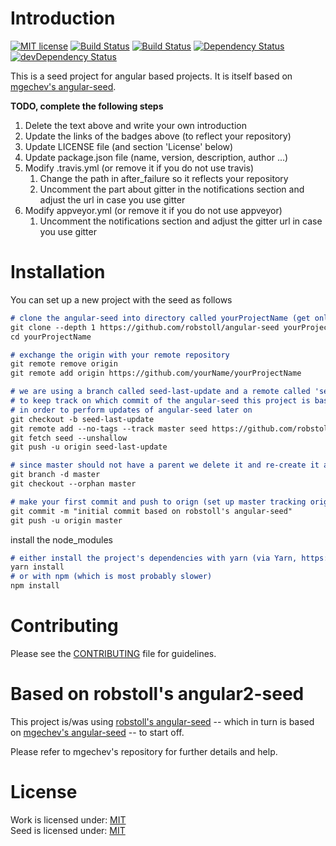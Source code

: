 # Introduction

[![MIT license](http://img.shields.io/badge/license-MIT-brightgreen.svg)](http://opensource.org/licenses/MIT)
[![Build Status](https://travis-ci.org/robstoll/angular-seed.svg?branch=master)](https://travis-ci.org/robstoll/angular-seed)
[![Build Status](https://ci.appveyor.com/api/projects/status/github/robstoll/angular-seed?svg=true)](https://ci.appveyor.com/project/robstoll/angular-seed)
[![Dependency Status](https://david-dm.org/robstoll/angular-seed.svg)](https://david-dm.org/robstoll/angular-seed)
[![devDependency Status](https://david-dm.org/robstoll/angular-seed/dev-status.svg)](https://david-dm.org/robstoll/angular-seed?type=dev)

This is a seed project for angular based projects. It is itself based on [mgechev's angular-seed](https://github.com/mgechev/angular-seed/).

**TODO, complete the following steps**

1. Delete the text above and write your own introduction 
2. Update the links of the badges above (to reflect your repository)
3. Update LICENSE file (and section 'License' below)
4. Update package.json file (name, version, description, author ...)
5. Modify .travis.yml (or remove it if you do not use travis)
    1. Change the path in after_failure so it reflects your repository
    2. Uncomment the part about gitter in the notifications section and adjust the url in case you use gitter
6. Modify appveyor.yml (or remove it if you do not use appveyor)
    1. Uncomment the notifications section and adjust the gitter url in case you use gitter

# Installation

You can set up a new project with the seed as follows

```markdown
# clone the angular-seed into directory called yourProjectName (get only last commit, not the whole history)
git clone --depth 1 https://github.com/robstoll/angular-seed yourProjectName
cd yourProjectName

# exchange the origin with your remote repository
git remote remove origin
git remote add origin https://github.com/yourName/yourProjectName

# we are using a branch called seed-last-update and a remote called 'seed'
# to keep track on which commit of the angular-seed this project is based on
# in order to perform updates of angular-seed later on
git checkout -b seed-last-update
git remote add --no-tags --track master seed https://github.com/robstoll/angular-seed
git fetch seed --unshallow
git push -u origin seed-last-update

# since master should not have a parent we delete it and re-create it as orphan branch
git branch -d master
git checkout --orphan master

# make your first commit and push to orign (set up master tracking origin/master)
git commit -m "initial commit based on robstoll's angular-seed"
git push -u origin master
```

install the node_modules

```markdown
# either install the project's dependencies with yarn (via Yarn, https://yarnpkg.com)
yarn install  
# or with npm (which is most probably slower)
npm install
```

# Contributing

Please see the [CONTRIBUTING](.github/CONTRIBUTING.md) file for guidelines.

# Based on robstoll's angular2-seed

This project is/was using [robstoll's angular-seed](https://github.com/robstoll/angular-seed) --
which in turn is based on [mgechev's angular-seed](https://github.com/mgechev/angular-seed/) -- to start off.

Please refer to mgechev's repository for further details and help. 



# License

Work is licensed under: [MIT](LICENSE)  
Seed is licensed under: [MIT](LICENSE-seed)

